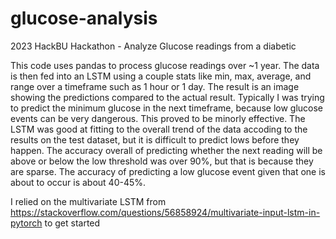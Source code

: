 # glucose-analysis
2023 HackBU Hackathon - Analyze Glucose readings from a diabetic

This code uses pandas to process glucose readings over ~1 year. The data is then fed into an LSTM using a couple stats like min, max, average, and range over a timeframe such as 1 hour or 1 day. The result is an image showing the predictions compared to the actual result. Typically I was trying to predict the minimum glucose in the next timeframe, because low glucose events can be very dangerous. This proved to be minorly effective. The LSTM was good at fitting to the overall trend of the data accoding to the results on the test dataset, but it is difficult to predict lows before they happen. The accuracy overall of predicting whether the next reading will be above or below the low threshold was over 90%, but that is because they are sparse. The accuracy of predicting a low glucose event given that one is about to occur is about 40-45%.

I relied on the multivariate LSTM from https://stackoverflow.com/questions/56858924/multivariate-input-lstm-in-pytorch to get started
